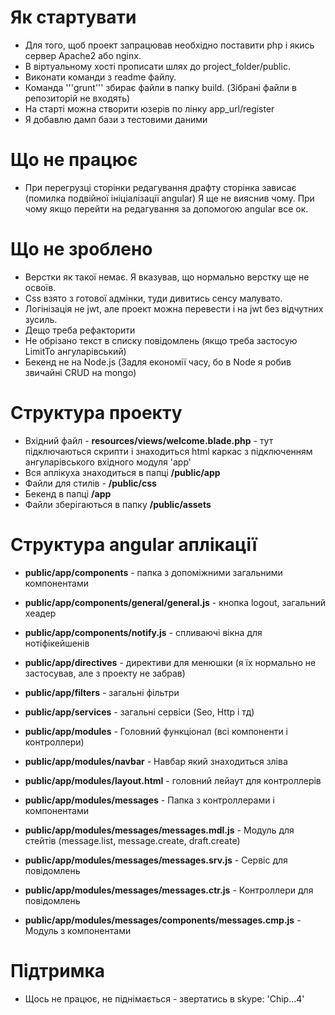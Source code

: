 
# Як стартувати
* Для того, щоб проект запрацював необхідно поставити php і якись сервер Apache2 або nginx. 
* В віртуальному хості прописати шлях до project_folder/public.
* Виконати команди з readme файлу.
* Команда '''grunt''' збирає файли в папку build. (Зібрані файли в репозиторій не входять)
* На старті можна створити юзерів по лінку app_url/register
* Я добавлю дамп бази з тестовими даними

# Що не працює
 * При перегрузці сторінки редагування драфту сторінка зависає (помилка подвійної ініціалізації angular)
 Я ще не вияснив чому. При чому якщо перейти на редагування за допомогою angular все ок.
 
 # Що не зроблено
 * Верстки як такої немає. Я вказував, що нормально верстку ще не освоїв.
 * Css взято з готової адмінки, туди дивитись сенсу малувато.
 * Логінізація не jwt, але проект можна перевести і на jwt без відчутних зусиль.
 * Дещо треба рефакторити
 * Не обрізано текст в списку повідомлень (якщо треба застосую LimitTo ангуларівський)
 * Бекенд не на Node.js (Задля економії часу, бо в Node я робив звичайні CRUD на mongo)
 
 # Структура проекту
 * Вхідний файл - **resources/views/welcome.blade.php** - тут підключаються скрипти і знаходиться html каркас з підключенням ангуларівського вхідного модуля 'app'
 * Вся аплікуха знаходиться в папці **/public/app**
 * Файли для стилів - **/public/css**
 * Бекенд в папці **/app**
 * Файли зберігаються в папку **/public/assets**
 
 # Структура angular аплікації
 
* **public/app/components** - папка з допоміжними загальними компонентами
* **public/app/components/general/general.js** - кнопка logout, загальний хеадер
* **public/app/components/notify.js** - спливаючі вікна для нотіфікейшенів
* **public/app/directives** - директиви для менюшки (я їх нормально не застосував, але з проекту не забрав)
* **public/app/filters** - загальні фільтри
* **public/app/services** - загальні сервіси (Seo, Http і тд)
* **public/app/modules** - Головний функціонал (всі компоненти і контроллери)

* **public/app/modules/navbar** - Навбар який знаходиться зліва
* **public/app/modules/layout.html** - головний лейаут для контроллерів

* **public/app/modules/messages** - Папка з контроллерами і компонентами
* **public/app/modules/messages/messages.mdl.js** - Модуль для стейтів (message.list, message.create, draft.create)
* **public/app/modules/messages/messages.srv.js** - Сервіс для повідомлень
* **public/app/modules/messages/messages.ctr.js** - Контроллери для повідомлень
* **public/app/modules/messages/components/messages.cmp.js** - Модуль з компонентами

# Підтримка
* Щось не працює, не піднімається - звертатись в skype: 'Chip...4'